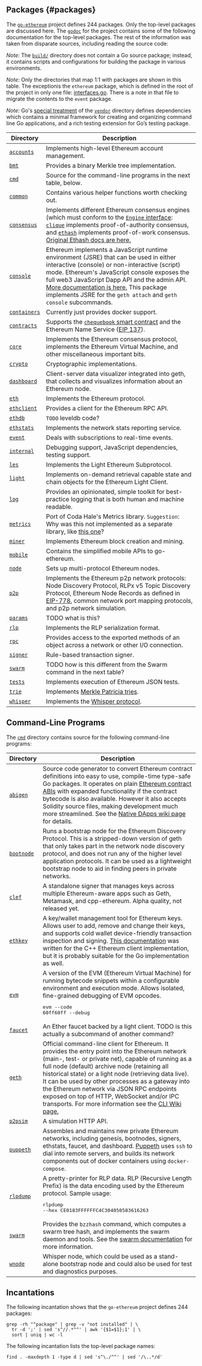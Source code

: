 ## Packages {#packages}

The [`go-ethereum`](https://github.com/ethereum/go-ethereum) project defines 244 packages. Only the top-level packages are discussed here. The [`godoc`](https://godoc.org/github.com/ethereum/go-ethereum#pkg-subdirectories) for the project contains some of the following documentation for the top-level packages. The rest of the information was taken from disparate sources, including reading the source code:

_Note:_ The [`build/`](https://github.com/ethereum/go-ethereum/tree/master/build) directory does not contain a Go source package; instead, it contains scripts and configurations for building the package in various environments.

_Note:_ Only the directories that map 1:1 with packages are shown in this table. The exceptionis the `ethereum` package, which is defined in the root of the project in only one file: [interfaces.go](https://github.com/ethereum/go-ethereum/blob/master/interfaces.go). There is a note in that file to migrate the contents to the `event` package.

_Note:_ Go's  [special treatment](https://blog.gopheracademy.com/advent-2015/vendor-folder/) of the [`vendor`](https://github.com/ethereum/go-ethereum/tree/master/vendor) directory defines dependencies which contains a minimal framework for creating and organizing command line Go applications, and a rich testing extension for Go&rsquo;s testing package. 

| Directory | Description |
| --- | --- |
| [`accounts`](https://github.com/ethereum/go-ethereum/tree/master/accounts) | Implements high-level Ethereum account management. |
| [`bmt`](https://github.com/ethereum/go-ethereum/tree/master/bmt) | Provides a binary Merkle tree implementation. |
| [`cmd`](https://github.com/ethereum/go-ethereum/tree/master/cmd) | Source for the command-line programs in the next table, below. |
| [`common`](https://github.com/ethereum/go-ethereum/tree/master/common) | Contains various helper functions worth checking out. |
| [`consensus`](https://github.com/ethereum/go-ethereum/tree/master/consensus) | Implements different Ethereum consensus engines (which must conform to the [`Engine` interface](https://godoc.org/github.com/ethereum/go-ethereum/consensus#Engine): [`clique`](https://godoc.org/github.com/ethereum/go-ethereum/consensus/clique) implements proof-of-authority consensus, and [`ethash`](https://godoc.org/github.com/ethereum/go-ethereum/consensus/ethash) implements proof-of-work consensus. [Original Ethash docs are here.](https://github.com/ethereum/wiki/wiki/Ethash) |
| [`console`](https://github.com/ethereum/go-ethereum/tree/master/console) | Ethereum implements a JavaScript runtime environment (JSRE) that can be used in either interactive (console) or non-interactive (script) mode. Ethereum&#039;s JavaScript console exposes the full web3 JavaScript Dapp API and the admin API. [More documentation is here.](https://github.com/ethereum/go-ethereum/wiki/JavaScript-Console) This package implements JSRE for the `geth attach` and `geth console` subcommands. |
| [`containers`](https://github.com/ethereum/go-ethereum/tree/master/containers) | Currently just provides docker support. |
| [`contracts`](https://github.com/ethereum/go-ethereum/tree/master/contracts) | Supports the [`chequebook` smart contract](https://godoc.org/github.com/ethereum/go-ethereum/contracts/chequebook) and the Ethereum Name Service ([EIP 137](https://github.com/ethereum/EIPs/blob/master/EIPS/eip-137.md)). |
| [`core`](https://github.com/ethereum/go-ethereum/tree/master/core) | Implements the Ethereum consensus protocol, implements the Ethereum Virtual Machine, and other miscellaneous important bits. |
| [`crypto`](https://github.com/ethereum/go-ethereum/tree/master/crypto) | Cryptographic implementations. |
| [`dashboard`](https://github.com/ethereum/go-ethereum/tree/master/dashboard) | Client-server data visualizer integrated into geth, that collects and visualizes information about an Ethereum node. |
| [`eth`](https://github.com/ethereum/go-ethereum/tree/master/eth) | Implements the Ethereum protocol. |
| [`ethclient`](https://github.com/ethereum/go-ethereum/tree/master/ethclient) | Provides a client for the Ethereum RPC API. |
| [`ethdb`](https://github.com/ethereum/go-ethereum/tree/master/ethdb) | `TODO` leveldb code? |
| [`ethstats`](https://github.com/ethereum/go-ethereum/tree/master/ethstats) | Implements the network stats reporting service. |
| [`event`](https://github.com/ethereum/go-ethereum/tree/master/event) | Deals with subscriptions to real-time events. |
| [`internal`](https://github.com/ethereum/go-ethereum/tree/master/internal) | Debugging support, JavaScript dependencies, testing support. |
| [`les`](https://github.com/ethereum/go-ethereum/tree/master/les) | Implements the Light Ethereum Subprotocol. |
| [`light`](https://github.com/ethereum/go-ethereum/tree/master/light) | Implements on-demand retrieval capable state and chain objects for the Ethereum Light Client. |
| [`log`](https://github.com/ethereum/go-ethereum/tree/master/log) | Provides an opinionated, simple toolkit for best-practice logging that is both human and machine readable. |
| [`metrics`](https://github.com/ethereum/go-ethereum/tree/master/metrics) | Port of Coda Hale&#039;s Metrics library. `Suggestion`: Why was this not implemented as a separate library, like [this one](https://github.com/rcrowley/go-metrics)? |
| [`miner`](https://github.com/ethereum/go-ethereum/tree/master/miner) | Implements Ethereum block creation and mining. |
| [`mobile`](https://github.com/ethereum/go-ethereum/tree/master/mobile) | Contains the simplified mobile APIs to go-ethereum. |
| [`node`](https://github.com/ethereum/go-ethereum/tree/master/node) | Sets up multi-protocol Ethereum nodes. |
| [`p2p`](https://github.com/ethereum/go-ethereum/tree/master/p2p) | Implements the Ethereum p2p network protocols: Node Discovery Protocol, RLPx v5 Topic Discovery Protocol, Ethereum Node Records as defined in [EIP-778](https://github.com/ethereum/EIPs/blob/master/EIPS/eip-778.md), common network port mapping protocols, and p2p network simulation. |
| [`params`](https://github.com/ethereum/go-ethereum/tree/master/params) | TODO what is this? |
| [`rlp`](https://github.com/ethereum/go-ethereum/tree/master/rlp) | Implements the RLP serialization format. |
| [`rpc`](https://github.com/ethereum/go-ethereum/tree/master/rpc) | Provides access to the exported methods of an object across a network or other I/O connection. |
| [`signer`](https://github.com/ethereum/go-ethereum/tree/master/signer) | Rule-based transaction signer. |
| [`swarm`](https://github.com/ethereum/go-ethereum/tree/master/swarm) | TODO how is this different from the Swarm command in the next table? |
| [`tests`](https://github.com/ethereum/go-ethereum/tree/master/tests) | Implements execution of Ethereum JSON tests. |
| [`trie`](https://github.com/ethereum/go-ethereum/tree/master/trie) | Implements [Merkle Patricia tries](https://github.com/ethereum/wiki/wiki/%5BEnglish%5D-Patricia-Tree). |
| [`whisper`](https://github.com/ethereum/go-ethereum/tree/master/whisper) | Implements the [Whisper protocol](https://github.com/ethereum/wiki/wiki/Whisper). |

## Command-Line Programs
The [`cmd`](https://github.com/ethereum/go-ethereum/tree/master/cmd) directory contains source for the following command-line programs:

| Directory | Description |
| --- | --- |
| [`abigen`](https://github.com/ethereum/go-ethereum/tree/master/cmd/abigen) | Source code generator to convert Ethereum contract definitions into easy to use, compile-time type-safe Go packages. It operates on plain [Ethereum contract ABIs](https://github.com/ethereum/wiki/wiki/Ethereum-Contract-ABI) with expanded functionality if the contract bytecode is also available. However it also accepts Solidity source files, making development much more streamlined. See the [Native DApps wiki page](https://github.com/ethereum/go-ethereum/wiki/Native-DApps:-Go-bindings-to-Ethereum-contracts) for details. |
| [`bootnode`](https://github.com/ethereum/go-ethereum/tree/master/cmd/bootnode) | Runs a bootstrap node for the Ethereum Discovery Protocol. This is a stripped-down version of geth that only takes part in the network node discovery protocol, and does not run any of the higher level application protocols. It can be used as a lightweight bootstrap node to aid in finding peers in private networks.
| [`clef`](https://github.com/ethereum/go-ethereum/tree/master/cmd/clef) | A standalone signer that manages keys across multiple Ethereum-aware apps such as Geth, Metamask, and cpp-ethereum. Alpha quality, not released yet. 
| [`ethkey`](https://github.com/ethereum/go-ethereum/tree/master/cmd/ethkey) | A key/wallet management tool for Ethereum keys. Allows user to add, remove and change their keys, and supports cold wallet device-friendly transaction inspection and signing. [This documentation](https://github.com/ethereum/guide/blob/master/ethkey.md) was written for the C++ Ethereum client implementation, but it is probably suitable for the Go implementation as well. 
| [`evm`](https://github.com/ethereum/go-ethereum/tree/master/cmd/evm) | A version of the EVM (Ethereum Virtual Machine) for running bytecode snippets within a configurable environment and execution mode. Allows isolated, fine-grained debugging of EVM opcodes. <pre>evm --code 60ff60ff --debug</pre>
| [`faucet`](https://github.com/ethereum/go-ethereum/tree/master/cmd/faucet) | An Ether faucet backed by a light client. TODO is this actually a subcommand of another command? 
| [`geth`](https://github.com/ethereum/go-ethereum/tree/master/cmd/geth) | Official command-line client for Ethereum. It provides the entry point into the Ethereum network (main-, test- or private net), capable of running as a full node (default) archive node (retaining all historical state) or a light node (retrieving data live). It can be used by other processes as a gateway into the Ethereum network via JSON RPC endpoints exposed on top of HTTP, WebSocket and/or IPC transports. For more information see the [CLI Wiki page.](https://github.com/ethereum/go-ethereum/wiki/Command-Line-Options)
| [`p2psim`](https://github.com/ethereum/go-ethereum/tree/master/cmd/p2psim) | A simulation HTTP API.
| [`puppeth`](https://github.com/ethereum/go-ethereum/tree/master/cmd/puppeth) | Assembles and maintains new private Ethereum networks, including genesis, bootnodes, signers, ethstats, faucet, and dashboard. [Puppeth](https://blog.ethereum.org/2017/04/14/geth-1-6-puppeth-master/) uses `ssh` to dial into remote servers, and builds its network components out of docker containers using `docker-compose`.
| [`rlpdump`](https://github.com/ethereum/go-ethereum/tree/master/cmd/rlpdump) | A pretty-printer for RLP data. RLP (Recursive Length Prefix) is the data encoding used by the Ethereum protocol. Sample usage: <pre>rlpdump --hex CE0183FFFFFFC4C304050583616263</pre>
| [`swarm`](https://github.com/ethereum/go-ethereum/tree/master/cmd/swarm) | Provides the `bzzhash` command, which computes a swarm tree hash, and implements the swarm daemon and tools. See the [swarm documentation](https://swarm-guide.readthedocs.io/) for more information. 
| [`wnode`](https://github.com/ethereum/go-ethereum/tree/master/cmd/wnode) | Whisper node, which could be used as a stand-alone bootstrap node and could also be used for test and diagnostics purposes. |

## Incantations
The following incantation shows that the `go-ethereum` project defines 244 packages:

```
grep -rh "^package" | grep -v "not installed" | \
  tr -d ';' | sed 's^//.*^^' | awk '{$1=$1};1' | \
  sort | uniq | wc -l
```

The following incantation lists the top-level package names:

```find . -maxdepth 1 -type d | sed 's^\./^^' | sed '/\..*/d'```

